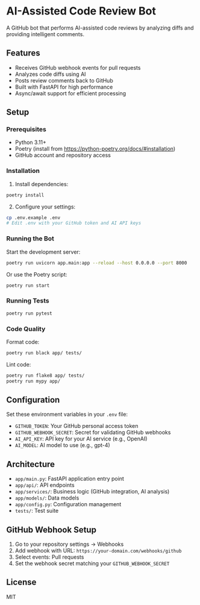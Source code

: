# AI-Assisted Code Review Bot

A GitHub bot that performs AI-assisted code reviews by analyzing diffs and providing intelligent comments.

## Features

- Receives GitHub webhook events for pull requests
- Analyzes code diffs using AI
- Posts review comments back to GitHub
- Built with FastAPI for high performance
- Async/await support for efficient processing

## Setup

### Prerequisites

- Python 3.11+
- Poetry (install from https://python-poetry.org/docs/#installation)
- GitHub account and repository access

### Installation

1. Install dependencies:
```bash
poetry install
```

2. Configure your settings:
```bash
cp .env.example .env
# Edit .env with your GitHub token and AI API keys
```

### Running the Bot

Start the development server:
```bash
poetry run uvicorn app.main:app --reload --host 0.0.0.0 --port 8000
```

Or use the Poetry script:
```bash
poetry run start
```

### Running Tests

```bash
poetry run pytest
```

### Code Quality

Format code:
```bash
poetry run black app/ tests/
```

Lint code:
```bash
poetry run flake8 app/ tests/
poetry run mypy app/
```

## Configuration

Set these environment variables in your `.env` file:

- `GITHUB_TOKEN`: Your GitHub personal access token
- `GITHUB_WEBHOOK_SECRET`: Secret for validating GitHub webhooks
- `AI_API_KEY`: API key for your AI service (e.g., OpenAI)
- `AI_MODEL`: AI model to use (e.g., gpt-4)

## Architecture

- `app/main.py`: FastAPI application entry point
- `app/api/`: API endpoints
- `app/services/`: Business logic (GitHub integration, AI analysis)
- `app/models/`: Data models
- `app/config.py`: Configuration management
- `tests/`: Test suite

## GitHub Webhook Setup

1. Go to your repository settings → Webhooks
2. Add webhook with URL: `https://your-domain.com/webhooks/github`
3. Select events: Pull requests
4. Set the webhook secret matching your `GITHUB_WEBHOOK_SECRET`

## License

MIT
